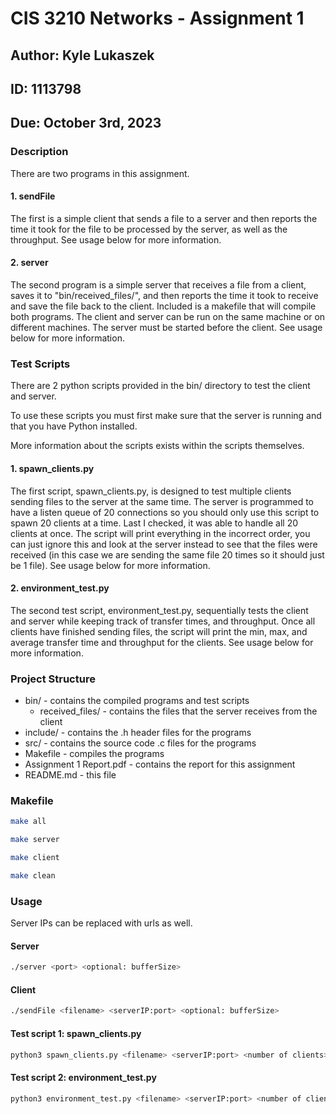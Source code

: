 # CIS 3210 Networks - Assignment 1

## Author: Kyle Lukaszek
## ID: 1113798
## Due: October 3rd, 2023

### Description

There are two programs in this assignment. 

#### 1. sendFile
The first is a simple client that sends a file to a server and then reports the time it took for the file to be processed by the server, as well as the throughput. See usage below for more information.

#### 2. server
The second program is a simple server that receives a file from a client, saves it to "bin/received_files/", and then reports the time it took to receive and save the file back to the client. Included is a makefile that will compile both programs. The client and server can be run on the same machine or on different machines. The server must be started before the client. See usage below for more information.

### Test Scripts
There are 2 python scripts provided in the bin/ directory to test the client and server. 

To use these scripts you must first make sure that the server is running and that you have Python installed. 

More information about the scripts exists within the scripts themselves.

#### 1. spawn_clients.py
The first script, spawn_clients.py, is designed to test multiple clients sending files to the server at the same time. The server is programmed to have a listen queue of 20 connections so you should only use this script to spawn 20 clients at a time. Last I checked, it was able to handle all 20 clients at once. The script will print everything in the incorrect order, you can just ignore this and look at the server instead to see that the files were received (in this case we are sending the same file 20 times so it should just be 1 file). See usage below for more information.

#### 2. environment_test.py
The second test script, environment_test.py, sequentially tests the client and server while keeping track of transfer times, and throughput. Once all clients have finished sending files, the script will print the min, max, and average transfer time and throughput for the clients. See usage below for more information.

### Project Structure

- bin/ - contains the compiled programs and test scripts
    - received_files/ - contains the files that the server receives from the client
- include/ - contains the .h header files for the programs
- src/ - contains the source code .c files for the programs
- Makefile - compiles the programs
- Assignment 1 Report.pdf - contains the report for this assignment
- README.md - this file

### Makefile

``` bash
make all

make server

make client

make clean
```

### Usage

Server IPs can be replaced with urls as well.

#### Server

``` bash
./server <port> <optional: bufferSize>
```

#### Client

``` bash
./sendFile <filename> <serverIP:port> <optional: bufferSize>
```

#### Test script 1: spawn_clients.py

``` bash
python3 spawn_clients.py <filename> <serverIP:port> <number of clients> <optional: bufferSize>
```

#### Test script 2: environment_test.py

``` bash
python3 environment_test.py <filename> <serverIP:port> <number of clients> <optional: bufferSize>
```